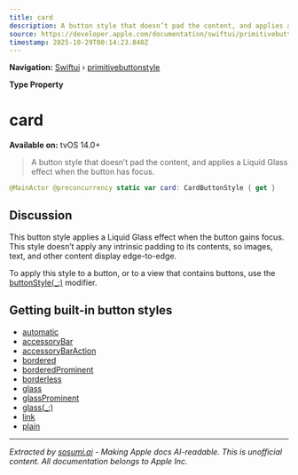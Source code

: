 ```yaml
---
title: card
description: A button style that doesn’t pad the content, and applies a Liquid Glass effect when the button has focus.
source: https://developer.apple.com/documentation/swiftui/primitivebuttonstyle/card
timestamp: 2025-10-29T00:14:23.840Z
---
```


**Navigation:** [Swiftui](/documentation/swiftui) › [primitivebuttonstyle](/documentation/swiftui/primitivebuttonstyle)

**Type Property**

# card

**Available on:** tvOS 14.0+

> A button style that doesn’t pad the content, and applies a Liquid Glass effect when the button has focus.

```swift
@MainActor @preconcurrency static var card: CardButtonStyle { get }
```

## Discussion

This button style applies a Liquid Glass effect when the button gains focus. This style doesn’t apply any intrinsic padding to its contents, so images, text, and other content display edge-to-edge.

To apply this style to a button, or to a view that contains buttons, use the [buttonStyle(_:)](/documentation/swiftui/view/buttonstyle(_:)-66fbx) modifier.

## Getting built-in button styles

- [automatic](/documentation/swiftui/primitivebuttonstyle/automatic)
- [accessoryBar](/documentation/swiftui/primitivebuttonstyle/accessorybar)
- [accessoryBarAction](/documentation/swiftui/primitivebuttonstyle/accessorybaraction)
- [bordered](/documentation/swiftui/primitivebuttonstyle/bordered)
- [borderedProminent](/documentation/swiftui/primitivebuttonstyle/borderedprominent)
- [borderless](/documentation/swiftui/primitivebuttonstyle/borderless)
- [glass](/documentation/swiftui/primitivebuttonstyle/glass)
- [glassProminent](/documentation/swiftui/primitivebuttonstyle/glassprominent)
- [glass(_:)](/documentation/swiftui/primitivebuttonstyle/glass(_:))
- [link](/documentation/swiftui/primitivebuttonstyle/link)
- [plain](/documentation/swiftui/primitivebuttonstyle/plain)

---

*Extracted by [sosumi.ai](https://sosumi.ai) - Making Apple docs AI-readable.*
*This is unofficial content. All documentation belongs to Apple Inc.*
